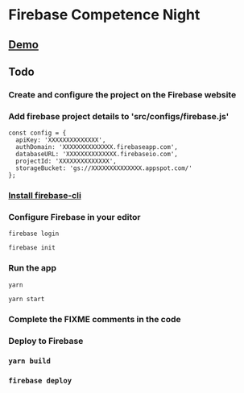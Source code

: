 # Firebase Competence Night

## [Demo](https://fir-competence-night.web.app/)

## Todo

###  Create and configure the project on the Firebase website

### Add firebase project details to 'src/configs/firebase.js'
```
const config = {
  apiKey: 'XXXXXXXXXXXXXX',
  authDomain: 'XXXXXXXXXXXXXX.firebaseapp.com',
  databaseURL: 'XXXXXXXXXXXXXX.firebaseio.com',
  projectId: 'XXXXXXXXXXXXXX',
  storageBucket: 'gs://XXXXXXXXXXXXXX.appspot.com/'
};
```

### [Install firebase-cli](https://firebase.google.com/docs/cli)

### Configure Firebase in your editor

`
firebase login
`

`
firebase init
`

### Run the app

 `yarn`

 `yarn start`

### Complete the FIXME comments in the code

### Deploy to Firebase

### `yarn build`

### `firebase deploy`
